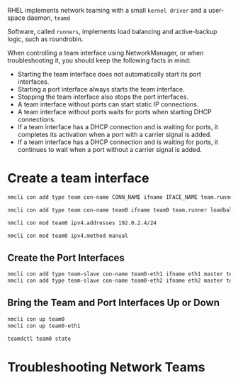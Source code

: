 RHEL implements network teaming with a small `kernel driver` and a user-space daemon, `teamd`

Software, called `runners`, implements load balancing and active-backup logic, such as roundrobin.

When controlling a team interface using NetworkManager, or when troubleshooting it, you should keep the following facts in mind:

* Starting the team interface does not automatically start its port interfaces.
* Starting a port interface always starts the team interface.
* Stopping the team interface also stops the port interfaces.
* A team interface without ports can start static IP connections.
* A team interface without ports waits for ports when starting DHCP connections.
* If a team interface has a DHCP connection and is waiting for ports, it completes its activation when a port with a carrier signal is added.
* If a team interface has a DHCP connection and is waiting for ports, it continues to wait when a port without a carrier signal is added.

# Create a team interface

```sh
nmcli con add type team con-name CONN_NAME ifname IFACE_NAME team.runner RUNNER

nmcli con add type team con-name team0 ifname team0 team.runner loadbalance

nmcli con mod team0 ipv4.addresses 192.0.2.4/24

nmcli con mod team0 ipv4.method manual
```

## Create the Port Interfaces

```sh
nmcli con add type team-slave con-name team0-eth1 ifname eth1 master team0
nmcli con add type team-slave con-name team0-eth2 ifname eth2 master team0
```

## Bring the Team and Port Interfaces Up or Down

```sh
nmcli con up team0
nmcli con up team0-eth1

teamdctl team0 state
```

# Troubleshooting Network Teams
